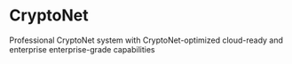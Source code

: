 # CryptoNet
Professional CryptoNet system with CryptoNet-optimized cloud-ready and enterprise enterprise-grade capabilities
